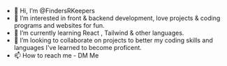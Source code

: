- 👋 Hi, I’m @FindersRKeepers
- 👀 I’m interested in front & backend development, love projects & coding programs and websites for fun.
- 🌱 I’m currently learning React , Tailwind & other languages.
- 💞️ I’m looking to collaborate on projects to better my coding skills and languages I've learned to become proficent.
- 📫 How to reach me - DM Me 


